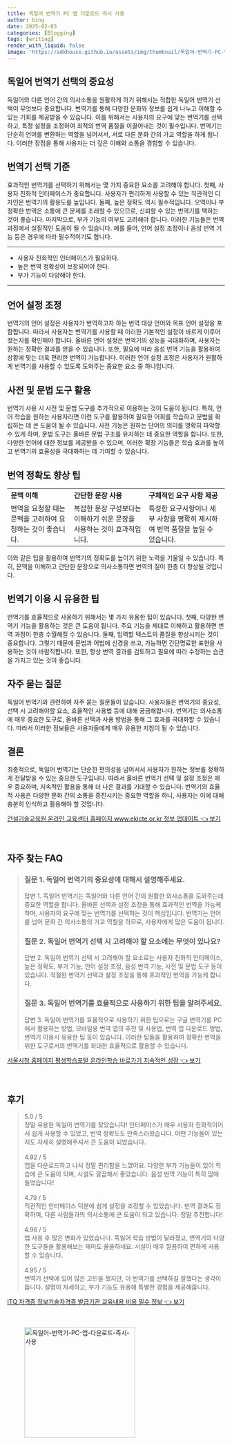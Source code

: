 ```yaml
---
title: 독일어 번역기 PC 앱 다운로드 즉시 사용
author: bing
date: 2025-02-03
categories: [Blogging]
tags: [writing]
render_with_liquid: false
image: 'https://adkhouse.github.io/assets/img/thumbnail/독일어-번역기-PC-앱-다운로드-즉시-사용.webp'
---
```



<h2 id='독일어 번역기 선택의 중요성'>독일어 번역기 선택의 중요성</h2>

<p>독일어와 다른 언어 간의 의사소통을 원활하게 하기 위해서는 적합한 독일어 번역기 선택이 무엇보다 중요합니다. 번역기를 통해 다양한 문화와 정보를 쉽게 나누고 이해할 수 있는 기회를 제공받을 수 있습니다. 이를 위해서는 사용자의 요구에 맞는 번역기를 선택하고, 특정 설정을 조정하여 최적의 번역 품질을 이끌어내는 것이 필수입니다. 번역기는 단순히 언어를 변환하는 역할을 넘어서서, 서로 다른 문화 간의 가교 역할을 하게 됩니다. 이러한 장점을 통해 사용자는 더 깊은 이해와 소통을 경험할 수 있습니다.</p>

<h2 id='번역기 선택 기준'>번역기 선택 기준</h2>

<p>효과적인 번역기를 선택하기 위해서는 몇 가지 중요한 요소를 고려해야 합니다. 첫째, 사용자 친화적 인터페이스가 중요합니다. 사용자가 편리하게 사용할 수 있는 직관적인 디자인은 번역기의 활용도를 높입니다. 둘째, 높은 정확도 역시 필수적입니다. 오역이나 부정확한 번역은 소통에 큰 문제를 초래할 수 있으므로, 신뢰할 수 있는 번역기를 택하는 것이 좋습니다. 마지막으로, 부가 기능의 여부도 고려해야 합니다. 이러한 기능들은 번역 과정에서 실질적인 도움이 될 수 있습니다. 예를 들어, 언어 설정 조정이나 음성 번역 기능 등은 경우에 따라 필수적이기도 합니다.</p>

<hr />

<ul>
    <li>사용자 친화적인 인터페이스가 필요하다.</li>
    <li>높은 번역 정확성이 보장되어야 한다.</li>
    <li>부가 기능이 다양해야 한다.</li>
</ul>

<hr />

<h2 id='언어 설정 조정'>언어 설정 조정</h2>

<p>번역기의 언어 설정은 사용자가 번역하고자 하는 번역 대상 언어와 목표 언어 설정을 포함합니다. 따라서 사용자는 번역기를 사용할 때 이러한 기본적인 설정이 바르게 이루어졌는지를 확인해야 합니다. 올바른 언어 설정은 번역기의 성능을 극대화하며, 사용자는 원하는 정확한 결과를 얻을 수 있습니다. 또한, 필요에 따라 음성 번역 기능을 활용하여 상황에 맞는 더욱 편리한 번역이 가능합니다. 이러한 언어 설정 조정은 사용자가 원활하게 번역기를 사용할 수 있도록 도와주는 중요한 요소 중 하나입니다.</p>

<h2 id='사전 및 문법 도구 활용'>사전 및 문법 도구 활용</h2>

<p>번역기 사용 시 사전 및 문법 도구를 추가적으로 이용하는 것이 도움이 됩니다. 특히, 언어 학습을 원하는 사용자라면 이런 도구를 활용하여 필요한 어휘를 학습하고 문법을 확립하는 데 큰 도움이 될 수 있습니다. 사전 기능은 원하는 단어의 의미를 명확히 파악할 수 있게 하며, 문법 도구는 올바른 문법 구조를 유지하는 데 중요한 역할을 합니다. 또한, 다양한 언어에 대한 정보를 제공받을 수 있으며, 이러한 확장 기능들은 학습 효과를 높이고 번역기의 효율성을 극대화하는 데 기여할 수 있습니다.</p>

<h2 id='번역 정확도 향상 팁'>번역 정확도 향상 팁</h2>

<table>
    <tr>
        <td><b>문맥 이해</b></td>
        <td><b>간단한 문장 사용</b></td>
        <td><b>구체적인 요구 사항 제공</b></td>
    </tr>
    <tr>
        <td>번역을 요청할 때는 문맥을 고려하여 요청하는 것이 좋습니다.</td>
        <td>복잡한 문장 구성보다는 이해하기 쉬운 문장을 사용하는 것이 효과적입니다.</td>
        <td>특정한 요구사항이나 세부 사항을 명확히 제시하여 번역 품질을 높일 수 있습니다.</td>
    </tr>
</table>

<p>이와 같은 팁을 활용하여 번역기의 정확도를 높이기 위한 노력을 기울일 수 있습니다. 특히, 문맥을 이해하고 간단한 문장으로 의사소통하면 번역의 질이 한층 더 향상될 것입니다.</p>

<h2 id='번역기 이용 시 유용한 팁'>번역기 이용 시 유용한 팁</h2>

<p>번역기를 효율적으로 사용하기 위해서는 몇 가지 유용한 팁이 있습니다. 첫째, 다양한 번역기 기능을 활용하는 것은 큰 도움이 됩니다. 주요 기능을 제대로 이해하고 활용하면 번역 과정이 한층 수월해질 수 있습니다. 둘째, 입력할 텍스트의 품질을 향상시키는 것이 중요합니다. 그렇기 때문에 문법과 어법에 신경을 쓰고, 가능하면 간단명료한 표현을 사용하는 것이 바람직합니다. 또한, 항상 번역 결과를 검토하고 필요에 따라 수정하는 습관을 가지고 있는 것이 좋습니다.</p>

<h2 id='자주 묻는 질문'>자주 묻는 질문</h2>

<p>독일어 번역기와 관련하여 자주 묻는 질문들이 있습니다. 사용자들은 번역기의 중요성, 선택 시 고려해야할 요소, 효율적인 사용법 등에 대해 궁금해합니다. 번역기는 의사소통에 매우 중요한 도구로, 올바른 선택과 사용 방법을 통해 그 효과를 극대화할 수 있습니다. 따라서 이러한 정보들은 사용자들에게 매우 유용한 지침이 될 수 있습니다.</p>

<h2 id='결론'>결론</h2>

<p>최종적으로, 독일어 번역기는 단순한 편의성을 넘어서서 사용자가 원하는 정보를 정확하게 전달받을 수 있는 중요한 도구입니다. 따라서 올바른 번역기 선택 및 설정 조정은 매우 중요하며, 지속적인 활용을 통해 더 나은 결과를 기대할 수 있습니다. 번역기의 효율적 사용은 다양한 문화 간의 소통을 증진시키는 중요한 역할을 하니, 사용자는 이에 대해 충분히 인식하고 활용해야 할 것입니다.</p>


<p><a class="click-button" title="건설기술교육원 온라인 교육센터 홈페이지 www.ekicte.or.kr 정보 업데이트" href="https://adkhouse.github.io/posts/%EA%B1%B4%EC%84%A4%EA%B8%B0%EC%88%A0%EA%B5%90%EC%9C%A1%EC%9B%90-%EC%98%A8%EB%9D%BC%EC%9D%B8-%EA%B5%90%EC%9C%A1%EC%84%BC%ED%84%B0-%ED%99%88%ED%8E%98%EC%9D%B4%EC%A7%80-www.ekicte.or.kr-%EC%A0%95%EB%B3%B4-%EC%97%85%EB%8D%B0%EC%9D%B4%ED%8A%B8/" rel="dofollow">건설기술교육원 온라인 교육센터 홈페이지 www.ekicte.or.kr 정보 업데이트 👈 보기</a></p><br>
<h2 id='자주_찾는_FAQ'>자주 찾는 FAQ</h2>
<div itemscope="" itemtype="https://schema.org/FAQPage"> 
<blockquote> 
<div itemscope="" itemprop="mainEntity" itemtype="https://schema.org/Question"> 
<h3 itemprop="name">질문 1. 독일어 번역기의 중요성에 대해서 설명해주세요.</h3> 
<div itemscope="" itemprop="acceptedAnswer" itemtype="https://schema.org/Answer"> 
<span itemprop="text"> 
<p>답변 1. 독일어 번역기는 독일어와 다른 언어 간의 원활한 의사소통을 도와주는데 중요한 역할을 합니다. 올바른 선택과 설정 조정을 통해 효과적인 번역을 가능케 하며, 사용자의 요구에 맞는 번역기를 선택하는 것이 핵심입니다. 번역기는 언어를 넘어 문화 간 의사소통의 가교 역할을 하므로, 사용자에게 많은 도움이 됩니다.</p> 
</span> 
</div> 
</div> 
<div itemscope="" itemprop="mainEntity" itemtype="https://schema.org/Question"> 
<h3 itemprop="name">질문 2. 독일어 번역기 선택 시 고려해야 할 요소에는 무엇이 있나요?</h3> 
<div itemscope="" itemprop="acceptedAnswer" itemtype="https://schema.org/Answer"> 
<span itemprop="text"> 
<p>답변 2. 독일어 번역기 선택 시 고려해야 할 요소로는 사용자 친화적 인터페이스, 높은 정확도, 부가 기능, 언어 설정 조정, 음성 번역 기능, 사전 및 문법 도구 등이 있습니다. 적절한 번역기 선택과 설정 조정을 통해 효과적인 번역을 가능케 합니다.</p> 
</span> 
</div> 
</div> 
<div itemscope="" itemprop="mainEntity" itemtype="https://schema.org/Question"> 
<h3 itemprop="name">질문 3. 독일어 번역기를 효율적으로 사용하기 위한 팁을 알려주세요.</h3> 
<div itemscope="" itemprop="acceptedAnswer" itemtype="https://schema.org/Answer"> 
<span itemprop="text"> 
<p>답변 3. 독일어 번역기를 효율적으로 사용하기 위한 팁으로는 구글 번역기를 PC에서 활용하는 방법, 모바일용 번역 앱의 추천 및 사용법, 번역 앱 다운로드 방법, 번역기 이용시 유용한 팁 등이 있습니다. 이러한 팁들을 활용하여 정확한 번역을 위한 도구로서의 번역기를 최대한 효율적으로 활용할 수 있습니다.</p> 
</span> 
</div> 
</div> 
</blockquote> 
</div>
<p><a class="click-button" title="서울시청 홈페이지 평생학습포털 온라인학습 바로가기 지속적인 성장" href="https://adkhouse.github.io/posts/%EC%84%9C%EC%9A%B8%EC%8B%9C%EC%B2%AD-%ED%99%88%ED%8E%98%EC%9D%B4%EC%A7%80-%ED%8F%89%EC%83%9D%ED%95%99%EC%8A%B5%ED%8F%AC%ED%84%B8-%EC%98%A8%EB%9D%BC%EC%9D%B8%ED%95%99%EC%8A%B5-%EB%B0%94%EB%A1%9C%EA%B0%80%EA%B8%B0-%EC%A7%80%EC%86%8D%EC%A0%81%EC%9D%B8-%EC%84%B1%EC%9E%A5/" rel="dofollow">서울시청 홈페이지 평생학습포털 온라인학습 바로가기 지속적인 성장 👈 보기</a></p><br>
<h2 id='후기'>후기</h2>
<div itemscope itemtype="https://schema.org/Product">
  <blockquote>
  <div itemprop="review" itemscope itemtype="https://schema.org/Review">
      <div itemprop="reviewRating" itemscope itemtype="https://schema.org/Rating"> <span itemprop="ratingValue">5.0</span> / <span itemprop="bestRating">5</span> </div>
      <span itemprop="reviewBody">정말 유용한 독일어 번역기를 찾았습니다! 인터페이스가 매우 사용자 친화적이어서 쉽게 사용할 수 있었고, 번역 정확도도 만족스러웠습니다. 어떤 기능들이 있는지도 자세히 설명해주셔서 큰 도움이 되었습니다.</span>
  </div>
  <br>
  <div itemprop="review" itemscope itemtype="https://schema.org/Review">
      <div itemprop="reviewRating" itemscope itemtype="https://schema.org/Rating"> <span itemprop="ratingValue">4.92</span> / <span itemprop="bestRating">5</span> </div>
      <span itemprop="reviewBody">앱을 다운로드하고 나서 정말 편리함을 느꼈어요. 다양한 부가 기능들이 있어 학습에 큰 도움이 되며, 시설도 깔끔해서 좋았습니다. 음성 번역 기능이 특히 맘에 들었습니다!</span>
  </div>
  <br>
  <div itemprop="review" itemscope itemtype="https://schema.org/Review">
      <div itemprop="reviewRating" itemscope itemtype="https://schema.org/Rating"> <span itemprop="ratingValue">4.79</span> / <span itemprop="bestRating">5</span> </div>
      <span itemprop="reviewBody">직관적인 인터페이스 덕분에 쉽게 설정을 조정할 수 있었습니다. 번역 결과도 정확하여, 다른 사람들과의 의사소통에 큰 도움이 되고 있습니다. 정말 추천합니다!</span>
  </div>
  <br>
  <div itemprop="review" itemscope itemtype="https://schema.org/Review">
      <div itemprop="reviewRating" itemscope itemtype="https://schema.org/Rating"> <span itemprop="ratingValue">4.96</span> / <span itemprop="bestRating">5</span> </div>
      <span itemprop="reviewBody">앱 사용 후 많은 변화가 있었습니다. 독일어 학습 방법이 달라졌고, 번역기의 다양한 도구들을 활용해보는 재미도 쏠쏠하네요. 시설이 매우 깔끔하여 편하게 사용할 수 있습니다.</span>
  </div>
  <br>
  <div itemprop="review" itemscope itemtype="https://schema.org/Review">
      <div itemprop="reviewRating" itemscope itemtype="https://schema.org/Rating"> <span itemprop="ratingValue">4.95</span> / <span itemprop="bestRating">5</span> </div>
      <span itemprop="reviewBody">번역기 선택에 있어 많은 고민을 했지만, 이 번역기를 선택하길 잘했다는 생각이 듭니다. 설명이 자세하고, 부가 기능도 유용해 특별한 경험을 제공해줍니다.</span>
  </div>
  </blockquote>
</div>
<p><a class="click-button" title="ITQ 자격증 정보기술자격증 발급기관 교육내용 비용 필수 정보" href="https://adkhouse.github.io/posts/ITQ-%EC%9E%90%EA%B2%A9%EC%A6%9D-%EC%A0%95%EB%B3%B4%EA%B8%B0%EC%88%A0%EC%9E%90%EA%B2%A9%EC%A6%9D-%EB%B0%9C%EA%B8%89%EA%B8%B0%EA%B4%80-%EA%B5%90%EC%9C%A1%EB%82%B4%EC%9A%A9-%EB%B9%84%EC%9A%A9-%ED%95%84%EC%88%98-%EC%A0%95%EB%B3%B4/" rel="dofollow">ITQ 자격증 정보기술자격증 발급기관 교육내용 비용 필수 정보 👈 보기</a></p><br>
<figure class="image"><img src="https://adkhouse.github.io/assets/img/thumbnail/독일어-번역기-PC-앱-다운로드-즉시-사용.webp" alt="독일어-번역기-PC-앱-다운로드-즉시-사용" width="256" height="256"></figure>